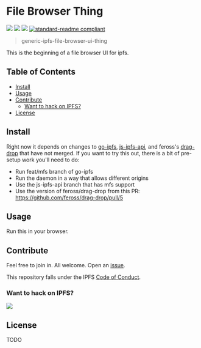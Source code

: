 # File Browser Thing

[![](https://img.shields.io/badge/made%20by-Protocol%20Labs-blue.svg?style=flat-square)](http://ipn.io)
[![](https://img.shields.io/badge/project-IPFS-blue.svg?style=flat-square)](http://ipfs.io/)
[![](https://img.shields.io/badge/freenode-%23ipfs-blue.svg?style=flat-square)](http://webchat.freenode.net/?channels=%23ipfs)
[![standard-readme compliant](https://img.shields.io/badge/standard--readme-OK-green.svg?style=flat-square)](https://github.com/RichardLitt/standard-readme)

> generic-ipfs-file-browser-ui-thing

This is the beginning of a file browser UI for ipfs.

## Table of Contents

- [Install](#install)
- [Usage](#usage)
- [Contribute](#contribute)
  - [Want to hack on IPFS?](#want-to-hack-on-ipfs)
- [License](#license)

## Install

Right now it depends on changes to [go-ipfs](https://github.com/ipfs/go-ipfs), [js-ipfs-api](https://github.com/ipfs/js-ipfs-api), and feross's [drag-drop](https://github.com/feross/drag-drop) that have not merged. If you want to try this out, there is a bit of pre-setup work you'll need to do:

- Run feat/mfs branch of go-ipfs
- Run the daemon in a way that allows different origins
- Use the js-ipfs-api branch that has mfs support
- Use the version of feross/drag-drop from this PR: https://github.com/feross/drag-drop/pull/5

## Usage

Run this in your browser.

## Contribute

Feel free to join in. All welcome. Open an [issue](https://github.com/ipfs/file-browser/issues).

This repository falls under the IPFS [Code of Conduct](https://github.com/ipfs/community/blob/master/code-of-conduct.md).

### Want to hack on IPFS?

[![](https://cdn.rawgit.com/jbenet/contribute-ipfs-gif/master/img/contribute.gif)](https://github.com/ipfs/community/blob/master/contributing.md)

## License

TODO
